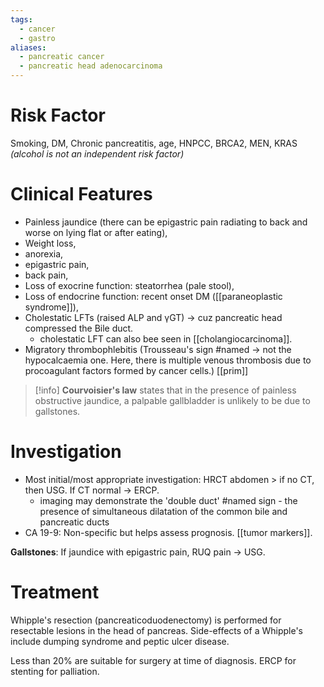 ```yaml
---
tags:
  - cancer
  - gastro
aliases:
  - pancreatic cancer
  - pancreatic head adenocarcinoma
---
```

# Risk Factor
Smoking, DM, Chronic pancreatitis, age, HNPCC, BRCA2, MEN, KRAS
*(alcohol is not an independent risk factor)*

# Clinical Features
- Painless jaundice (there can be epigastric pain radiating to back and worse on lying flat or after eating), 
- Weight loss, 
- anorexia, 
- epigastric pain, 
- back pain, 
- Loss of exocrine function: steatorrhea (pale stool),
- Loss of endocrine function: recent onset DM ([[paraneoplastic syndrome]]),
- Cholestatic LFTs (raised ALP and γGT) -> cuz pancreatic head compressed the Bile duct. 
	- cholestatic LFT can also bee seen in [[cholangiocarcinoma]]. 
- Migratory thrombophlebitis (Trousseau's sign #named  -> not the hypocalcaemia one. Here, there is multiple venous thrombosis due to procoagulant factors formed by cancer cells.) [[prim]]
	
>[!info]
>**Courvoisier's law** states that in the presence of painless obstructive jaundice, a palpable gallbladder is unlikely to be due to gallstones.

# Investigation 
- Most initial/most appropriate investigation: HRCT abdomen > if no CT, then USG. If CT normal -> ERCP. 
	- imaging may demonstrate the 'double duct' #named sign - the presence of simultaneous dilatation of the common bile and pancreatic ducts
- CA 19-9: Non-specific but helps assess prognosis. [[tumor markers]]. 

**Gallstones**: If jaundice with epigastric pain, RUQ pain -> USG.

# Treatment
Whipple's resection (pancreaticoduodenectomy) is performed for resectable lesions in the head of pancreas. Side-effects of a Whipple's include dumping syndrome and peptic ulcer disease.

Less than 20% are suitable for surgery at time of diagnosis. 
ERCP for stenting for palliation. 
